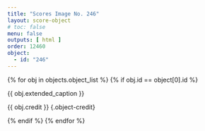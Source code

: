 ```yaml
---
title: "Scores Image No. 246"
layout: score-object
# toc: false
menu: false
outputs: [ html ]
order: 12460
object:
  - id: "246"
---
```


{% for obj in objects.object_list %}
{% if obj.id == object[0].id %}

{{ obj.extended_caption }}

{{ obj.credit }} {.object-credit}

{% endif %}
{% endfor %}
